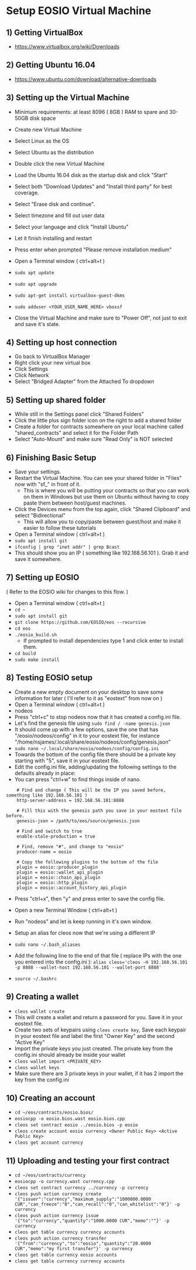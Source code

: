 # Setup EOSIO Virtual Machine

## 1) Getting VirtualBox
  - https://www.virtualbox.org/wiki/Downloads

## 2) Getting Ubuntu 16.04
  - https://www.ubuntu.com/download/alternative-downloads
   
## 3) Setting up the Virtual Machine
  - Minimum requirements: at least 8096 ( 8GB ) RAM to spare and 30-50GB disk space

  - Create new Virtual Machine
  - Select Linux as the OS
  - Select Ubuntu as the distribution
  - Double click the new Virtual Machine
  - Load the Ubuntu 16.04 disk as the startup disk and click "Start"
  - Select both "Download Updates" and "Install third party" for best coverage.
  - Select "Erase disk and continue".
  - Select timezone and fill out user data
  - Select your language and click "Install Ubuntu"
  - Let it finish installing and restart
  - Press enter when prompted "Please remove installation medium"
  - Open a Terminal window ( ctrl+alt+t )
  - `sudo apt update`
  - `sudo apt upgrade`
  - `sudo apt-get install virtualbox-guest-dkms`
  - `sudo adduser <YOUR_USER_NAME_HERE> vboxsf`
  - Close the Virtual Machine and make sure to "Power Off", not just to exit and save it's state.
  
## 4) Setting up host connection
  - Go back to VirtualBox Manager
  - Right click your new virtual box
  - Click Settings
  - Click Network
  - Select "Bridged Adapter" from the Attached To dropdown

## 5) Setting up shared folder
  - While still in the Settings panel click "Shared Folders"
  - Click the little plus sign folder icon on the right to add a shared folder
  - Create a folder for contracts somewhere on your local machine called "shared_contracts" and select it for the Folder Path
  - Select "Auto-Mount" and make sure "Read Only" is NOT selected

## 6) Finishing Basic Setup
  - Save your settings.
  - Restart the Virtual Machine. You can see your shared folder in "Files" now with "sf_" in front of it. 
    * This is where you will be putting your contracts so that you can work on them in Windows but use them on Ubuntu
      without having to copy paste them between host/guest machines.
  - Click the Devices menu from the top again, click "Shared Clipboard" and select "Bidirectional" 
    * This will allow you to copy/paste between guest/host and make it easier to follow these tutorials
  - Open a Terminal window ( ctrl+alt+t )
  - `sudo apt install git`
  - `ifconfig | grep "inet addr" | grep Bcast`
  - This should show you an IP ( something like 192.168.56.101 ). Grab it and save it somewhere.
  
## 7) Setting up EOSIO
  ( Refer to the EOSIO wiki for changes to this flow. )
  - Open a Terminal window ( ctrl+alt+t )
  - `cd ~`
  - `sudo apt install git`
  - `git clone https://github.com/EOSIO/eos --recursive`
  - `cd eos`
  - `./eosio_build.sh`
    * If prompted to install dependencies type 1 and click enter to install them.
  - `cd build`
  - `sudo make install`

## 8) Testing EOSIO setup
  - Create a new empty document on your desktop to save some information for later ( I'll refer to it as "eostext" from now on )
  - Open a Terminal window ( ctrl+alt+t )
  - nodeos 
  - Press "ctrl+c" to stop nodeos now that it has created a config.ini file.
  - Let's find the genesis file using `sudo find / -name genesis.json`
  - It should come up with a few options, save the one that has "/eosio/nodeos/config" in it to your eostext file, for instance "/home/nsjames/.local/share/eosio/nodeos/config/genesis.json"
  - `sudo nano ~/.local/share/eosio/nodeos/config/config.ini`
  - Towards the bottom of the config file there should be a private key starting with "5", save it in your eostext file.
  - Edit the config.ini file, adding/updating the following settings to the defaults already in place:
  - You can press "ctrl+w" to find things inside of nano.
```
	# Find and change ( This will be the IP you saved before, something like 192.168.56.101 )
	http-server-address = 192.168.56.101:8888

	# Fill this with the genesis path you save in your eostext file before.
	genesis-json = /path/to/eos/source/genesis.json

	# Find and switch to true
	enable-stale-production = true

	# Find, remove "#", and change to "eosio"
	producer-name = eosio

	# Copy the following plugins to the bottom of the file
	plugin = eosio::producer_plugin
	plugin = eosio::wallet_api_plugin
	plugin = eosio::chain_api_plugin
	plugin = eosio::http_plugin
	plugin = eosio::account_history_api_plugin
```

  - Press "ctrl+x", then "y" and press enter to save the config file.
  - Open a new Terminal Window ( ctrl+alt+t )
  - Run "nodeos" and let is keep running in it's own window.

  - Setup an alias for cleos now that we're using a different IP
  - `sudo nano ~/.bash_aliases`
  - Add the following line to the end of that file ( replace IPs with the one you entered into the config.ini ):
      `alias cleos='cleos -H 192.168.56.101 -p 8888 --wallet-host 192.168.56.101 --wallet-port 8888'`
  - `source ~/.bashrc`


## 9) Creating a wallet
  - `cleos wallet create`
  - This will create a wallet and return a password for you. Save it in your eostext file.
  - Create two sets of keypairs using `cleos create key`, Save each keypair in your eostext file and label the first "Owner Key" and the second "Active Key"
  - Import the private keys you just created. The private key from the config.ini should already be inside your wallet
  - `cleos wallet import <PRIVATE_KEY>`
  - `cleos wallet keys`
  - Make sure there are 3 private keys in your wallet, if it has 2 import the key from the config.ini

## 10) Creating an account
  - `cd ~/eos/contracts/eosio.bios/`
  - `eosiocpp -o eosio.bios.wast eosio.bios.cpp`
  - `cleos set contract eosio ../eosio.bios -p eosio`
  - `cleos create account eosio currency <Owner Public Key> <Active Public Key>`
  - `cleos get account currency`

## 11) Uploading and testing your first contract
  - `cd ~/eos/contracts/currency`
  - `eosiocpp -o currency.wast currency.cpp`
  - `cleos set contract currency ../currency -p currency`
  - `cleos push action currency create '{"issuer":"currency","maximum_supply":"1000000.0000 CUR","can_freeze":"0","can_recall":"0","can_whitelist":"0"}' -p currency`
  - `cleos push action currency issue '{"to":"currency","quantity":"1000.0000 CUR","memo":""}' -p currency`
  - `cleos get table currency currency accounts`
  - `cleos push action currency transfer '{"from":"currency","to":"eosio","quantity":"20.0000 CUR","memo":"my first transfer"}' -p currency`
  - `cleos get table currency eosio accounts`
  - `cleos get table currency currency accounts`
